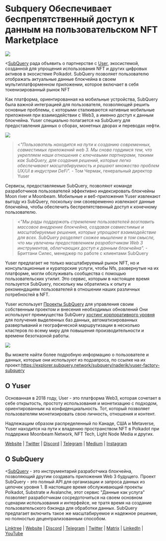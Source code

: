 # Subquery Обеспечивает беспрепятственный доступ к данным на пользовательском NFT Marketplace

![](https://miro.medium.com/max/1400/0*qqa33Ndr1zFpmwVF)

<[SubQuery](https://subquery.network/) рада объявить о партнерстве с [User](https://yuser.network/), экосистемой, созданной для упрощения использования NFT и других цифровых активов в экосистеме Polkadot. SubQuery позволяет пользователю отображать актуальные данные блокчейна в своем мультиплатформенном приложении, которое включает в себя токенизированный рынок NFT

Как платформа, ориентированная на мобильные устройства, SubQuery была важной интеграцией для пользователя, позволяющей решить основные проблемы, с которыми сталкиваются нативные мобильные приложения при взаимодействии с Web3, а именно доступ к данным блокчейна. Yuser специально полагается на SubQuery для предоставления данных о сборах, монетных дворах и переводах нефти.

![](https://miro.medium.com/max/1400/0*jY7Vvk1_sqkAkiO2)

> <_"Пользователь находится на пути к созданию современных, совместимых приложений web 3. Мы снова гордимся тем, что укрепляем наши отношения с ключевыми партнерами, такими как SubQuery, для создания решений, которые легко обеспечивают масштабируемость и решают множество проблем UX/UI в индустрии DeFi"._ - Том Чермак, генеральный директор Yuser

Сервисы, предоставляемые SubQuery, позволяют команде разработчиков пользователей эффективно индексировать блокчейны Moon river и Moonbeam. Мобильные и веб-приложения Yuser извлекают выгоду из SubQuery, поскольку они своевременно извлекают данные блокчейна, чтобы обеспечить беспрепятственный доступ к конечному пользователю.

> <_"Мы рады поддержать стремление пользователей возглавить массовое внедрение блокчейна, создавая совместимые и масштабируемые решения, которые упрощают взаимодействие для всех. SubQuery разделяет схожее мышление в том смысле, что мы увлечены предоставлением разработчикам Web 3 инструментов, облегчающих доступ к данным блокчейна"._ - Бриттани Силес, менеджер по работе с клиентами SubQuery

Yuser предлагает не только масштабируемый рынок NFT, но и консультационные и кураторские услуги, чтобы Nfs, развернутые на их платформе, могли обслуживать сообщества с помощью пользовательских утилит. Это сервис, которым в настоящее время пользуется SubQuery, поскольку мы обратились к опыту и рекомендациям пользователей в отношении наших различных потребностей в NFT.

Yuser использует [Проекты SubQuery](https://project.subquery.network/) для управления своим собственным проектом и внесения необходимых обновлений Они используют преимущества SubQuery [хостинг корпоративного уровня](../blogs/20211228-enterprise-hosted.md) для получения выделенных баз данных, автоматизированных развертываний и географической маршрутизации в несколько кластеров по всему миру для повышения производительности и времени безотказной работы.

![](https://miro.medium.com/max/1400/0*l32AGzzBQ5l-HXJm)

Вы можете найти более подробную информацию о пользователе и данных, которые они используют из подзапроса, по ссылке на их проект:https://explorer.subquery.network/subquery/naderik/yuser-factory-subquery

## O Yuser

Основанная в 2018 году, User - это платформа Web3, которая сочетает в себе открытость, простоту использования и монетизацию с подходом, ориентированным на конфиденциальность. Тот, который позволяет пользователям монетизировать свою личность, отношения и контент.

Надлежащим образом распределенный по Канаде, США и Metaverse, Yuser находится на пути к владению пространством NFT в Polkadot при поддержке Moonbeam Network, NFT Tech, Light Node Media и других.

[Website](https://yuser.network/) | [Twitter](https://twitter.com/yuser) | [Discord](https://discord.gg/wpTFkF7XnG) | [Telegram](https://t.me/yusernetwork) | [Medium](https://medium.com/yuser) | [Instagram](https://instagram.com/yuser_app)

## O SubQuery

<[SubQuery](https://subquery.network/) - это инструментарий разработчика блокчейна, позволяющий другим создавать приложения Web 3 будущего. Проект SubQuery - это полный API для организации и запроса данных из цепочек уровня 1. В настоящее время обслуживающий проекты Polkadot, Substrate и Avalanche, этот сервис "Данные как услуга" позволяет разработчикам сосредоточиться на своем основном сценарии использования и интерфейсе, не тратя время на создание пользовательского бэкэнда для обработки данных. SubQuery предлагает включить такое же масштабируемое и надежное решение, но полностью децентрализованным способом.

[Linktree](https://linktr.ee/subquerynetwork) | [Website](https://subquery.network/) | [Discord](https://discord.com/invite/78zg8aBSMG) | [Telegram](https://t.me/subquerynetwork) | [Twitter](https://twitter.com/subquerynetwork) | [Matrix](https://matrix.to/#/#subquery:matrix.org) | [LinkedIn](https://www.linkedin.com/company/subquery) | [YouTube](https://www.youtube.com/channel/UCi1a6NUUjegcLHDFLr7CqLw)
